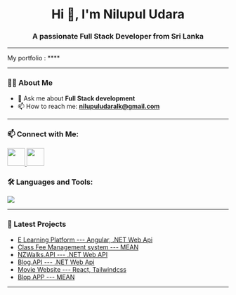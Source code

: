 <h1 align="center">Hi 👋, I'm Nilupul Udara</h1>
<h3 align="center">A passionate Full Stack Developer from Sri Lanka</h3>

---

My portfolio : ****

---

### 👨‍💻 About Me

- 💬 Ask me about **Full Stack development**
- 📫 How to reach me: **nilupuludaralk@gmail.com**

---
### 📫 Connect with Me:

<p align="left">
  <a href="https://www.linkedin.com/in/nilupul-udara" target="_blank">
    <img src="https://img.shields.io/badge/LinkedIn-blue?logo=linkedin&logoColor=white" style="height: 40px;" />
  </a>
  <a href="mailto:nilupuludaralk@gmail.com">
    <img src="https://img.shields.io/badge/Gmail-red?logo=gmail&logoColor=white" style="height: 40px;" />
  </a>
  <!-- <a href="" target="_blank">
    <img src="https://img.shields.io/badge/Portfolio-black?logo=web&logoColor=white" style="height: 40px;" />
  </a> -->
</p>


### 🛠️ Languages and Tools:

<p align="left">
  <img src="https://skillicons.dev/icons?i=js,ts,angular,react,cs,dotnet,java,python,dart,nodejs,html,css,tailwind,git,github,postman,vscode,mysql,mongodb" />
</p>

---



### 🧠 Latest Projects
-  [E Learning Platform --- Angular, .NET Web Api](https://github.com/NilupulUdara/elearning-platform-.net-angular.git)
-  [Class Fee Management system --- MEAN](https://github.com/NilupulUdara/Class-Fee-Management-System-MEAN.git)
-  [NZWalks.API --- .NET Web API](https://github.com/NilupulUdara/NZWalks.API.git)
-  [Blog.API --- .NET Web Api](https://github.com/NilupulUdara/Blogapp.API.git)
-  [Movie Website --- React, Tailwindcss](https://github.com/NilupulUdara/cinemalk.git)
-  [Blop APP --- MEAN](https://github.com/NilupulUdara/Blog-App-MEAN-Stack.git)
---
